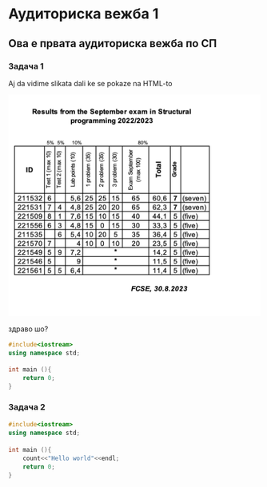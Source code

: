 # Аудиториска вежба 1

## Ова е првата аудиториска вежба по СП

### Задача 1

Aj da vidime slikata dali ke se pokaze na HTML-to

[//]: # (![Ова е тестна слика!]&#40;../img/test_slika.png =250x&#41;)

<img src="../img/test_slika.png" alt="test">

здраво шо?
```cpp
#include<iostream>
using namespace std;

int main (){
    return 0;
}
```

### Задача 2

```cpp
#include<iostream>
using namespace std;

int main (){
    count<<"Hello world"<<endl;
    return 0;
}
```
